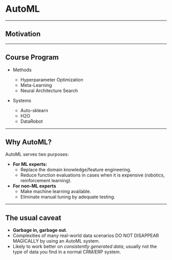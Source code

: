# AutoML

---
## Motivation

---
## Course Program
- Methods
	- Hyperparameter Optimization
	- Meta-Learning
	- Neural Architecture Search

- Systems
	- Auto-sklearn
	- H2O
	- DataRobot

---
## Why AutoML?

AutoML serves two purposes:

- **For ML experts:**
	- Replace the domain knowledge/feature engineering.
	- Reduce function evaluations in cases when it is expensive (robotics, reinforcement learning).
- **For non-ML experts**
	- Make machine learning available.
	- Eliminate manual tuning by adequate testing.
	
    
---
## The usual caveat

- **Garbage in, garbage out**.
- Complexities of many real-world data scenarios DO NOT DISAPPEAR MAGICALLY by using an AutoML system.
- Likely to work better on *consistently generated data*, usually not the type of data you find in a normal CRM/ERP system.
